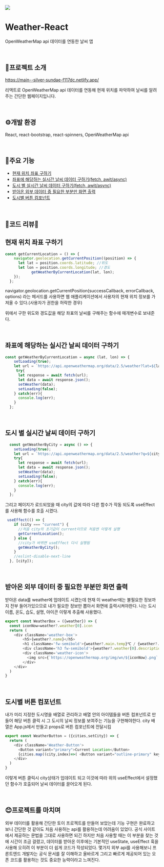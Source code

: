 <img src="https://github.com/Hyemin0102/weather-react/assets/128768462/c566f6d2-18dd-447e-808a-0d66cc57e1ce"/>

# Weather-React
OpenWeatherMap api 데이터를 연동한 날씨 앱

<br>

## 🔎프로젝트 소개
https://main--silver-sundae-f117dc.netlify.app/

리액트로 OpenWeatherMap api 데이터를 연동해 현재 위치를 파악하여 날씨를 알려주는 간단한 웹페이지입니다.

<br>

## ⚙개발 환경
React, react-bootstrap, react-spinners, OpenWeatherMap api

<br>

## 🚩주요 기능
- [현재 위치 좌표 구하기](#현재-위치-좌표-구하기)
- [좌표에 해당하는 실시간 날씨 데이터 구하기(fetch, awit/async)](#좌표에-해당하는-실시간-날씨-데이터-구하기)
- [도시 별 실시간 날씨 데이터 구하기(fetch, awit/async)](#도시-별-실시간-날씨-데이터-구하기)
- [받아온 외부 데이터 중 필요한 부분만 화면 출력](#받아온-외부-데이터-중-필요한-부분만-화면-출력)
- [도시별 버튼 컴포넌트](#도시별-버튼-컴포넌트)

<br>

## 📌코드 리뷰📌


## 현재 위치 좌표 구하기
```javascript
const getCurrentLocation = () => {
    navigator.geolocation.getCurrentPosition((position) => {
      let lat = position.coords.latitude; //위도
      let lon = position.coords.longitude; //경도
			getWeatherByCurrentLocation(lat, lon);
    });
  };
```
navigator.geolocation.getCurrentPosition(successCallback, errorCallback, options) 라는 메서드를 사용하면 웹 애플리케이션에서 사용자의 현재 위치 정보를 가져올 수 있다.(사용자가 권한을 허락한 경우)

위에서 구한 위도와 경도값을 해당 좌표의 날씨를 구해주는 함수에 매개변수로 보내준다.

<br>

## 좌표에 해당하는 실시간 날씨 데이터 구하기

```javascript
const getWeatherByCurrentLocation = async (lat, lon) => {
    setLoading(true);
    let url = `https://api.openweathermap.org/data/2.5/weather?lat=${lat}&lon=${lon}&appid={API key}&units=metric`;
     try{
      let response = await fetch(url); 
      let data = await response.json();
      setWeather(data); 
      setLoading(false); 
    } catch(err){
      console.log(err);
    }
  };
```

<br>

## 도시 별 실시간 날씨 데이터 구하기
```javascript
  const getWeatherByCity = async () => {
    setLoading(true);
    let url = `https://api.openweathermap.org/data/2.5/weather?q=${city}&appid={API key}&units=metric`;
    try{
      let response = await fetch(url);
      let data = await response.json();
      setWeather(data);
      setLoading(false);
    } catch(err){
      console.log(err);
    }
  };
```

그리고 페이지가 로드되었을 때 city의 값에 따라 다른 함수가 작동 되도록 useEffect 를 사용해 함수를 호출 시켰다.
```javascript
 useEffect(() => {
    if (city === "current") {
      //처음 city의 초기값이 current이므로 처음엔 이렇게 실행
      getCurrentLocation();
    } else {
      //city가 바뀌면 useEffect 다시 실행됨
      getWeatherByCity();
    }
    //eslint-disable-next-line
  }, [city]);
  ```
<br>

## 받아온 외부 데이터 중 필요한 부분만 화면 출력

받아온 data를 weather에 업데이트 시켰는데 현재 이 weather에는 불필요한 정보까지 전부 들어가있으므로 내가 필요한 정보만 뽑아서 화면에 출력시켜야한다. 나는 도시 이름, 온도, 습도, 설명, 아이콘 이렇게 추출해 사용했다.
```javascript
export const WeatherBox = ({weather}) => {
  const iconNow=weather?.weather[0].icon
  return (
    <div className='weather-box'> 
        <h5>{weather?.name}</h5>
        <h1 className='fw-semibold'>{weather?.main.temp}℃ / {weather?.main.humidity}%</h1>
        <div className='h3 fw-semibold'>{weather?.weather[0].description}</div>
        <div className='weather-icon'>
          <img src={`https://openweathermap.org/img/wn/${iconNow}.png` }alt="weather"/>
        </div>
    </div>
  )
}
```
<br>

## 도시별 버튼 컴포넌트

내가 미리 지정한 도시명을 배열로 관리하고 배열 안의 아이템들을 버튼 컴포넌트로 만들어 해당 버튼 클릭 시 그 도시의 날씨 정보를 보여주는 기능을 구현해야한다. city 배열은 App.js에서 만들고 props로 버튼 컴포넌트에 전달시킴
```javascript
export const WeatherButton = ({cities,setCity}) => {
  return (
    <div className='Weather-Button'>
      <Button variant="primary">Current Location</Button>
      {cities.map((city,index)=>( <Button variant="outline-primary" key={index} onClick={()=>setCity(city)}>{city}</Button>))}
    </div>
  )
}
```
이렇게 버튼 클릭시 city상태가 업데이트 되고 이것에 따라 위의 useEffect에서 설정했던 함수가 호출되어 날씨 데이터를 끌어오게 된다.

<br>

## 😊프로젝트를 마치며
외부 데이터를 활용해 간단한 토이 프로젝트를 만들어 보았는데 기능 구현은 완료하고 보니 간단한 것 같아도 처음 사용하는 api를 활용하는데 어려움이 있었다. 공식 사이트에서 제공하는 문법을 그대로 사용하면 되긴 하지만 처음 사용할 때는 이 부분을 찾는 것에 시간이 조금 걸렸고, 데이터를 받아온 이후에는 기본적인 useState, useEffect 훅을 사용해 오히려 이 부분이 더 쉽게 코드가 작성되었다. 몇가지 외부 api를 사용해보니 프론트엔드 개발자는 공식 문서를 잘 이해하고 올바르게 그리고 빠르게 제공되어 있는 오픈 코드를 활용하는 것도 중요한 능력이라고 느껴진다. 
